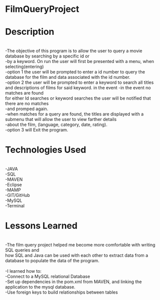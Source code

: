 # FilmQueryProject
# Description
<br>
-The objective of this program is to allow the user to query a movie database by searching by a specific id or<br>
-by a keyword. On run the user will first be presented with a menu, when selecting(entering)<br>
-option 1 the user will be prompted to enter a id number to query the database for the film and data associated with the id number.<br>
-option 2 the user will be prompted to enter a keyword to search all titles and descriptions of films for said keyword. in the event
-in the event no matches are found<br> for either Id searches or keyword searches the user will be notified that there are no matches<br>
-and promped again.<br>
-when matches for a query are found, the titles are displayed with a submenu that will allow the user to view farther details<br>
-about the film, (language, category, date, rating).<br>
-option 3 will Exit the program.<br>

# Technologies Used
<br>
-JAVA<br>
-SQL<br>
-MAVEN<br>
-Eclipse<br>
-MAMP<br>
-GIT/GitHub<br>
-MySQL<br>
-Terminal<br>

# Lessons Learned
<br>
-The film query project helped me become more comfortable with writing SQL queries and<br> how SQL and Java can be used with each other to extract data from a database to populate the data of the program.<br><br>
-I learned how to:<br>
	-Connect to a MySQL relational Database<br>
	-Set up dependencies in the pom.xml from MAVEN, and linking the application to the mysql database.<br>
	-Use foreign keys to build relationships between tables<br>















